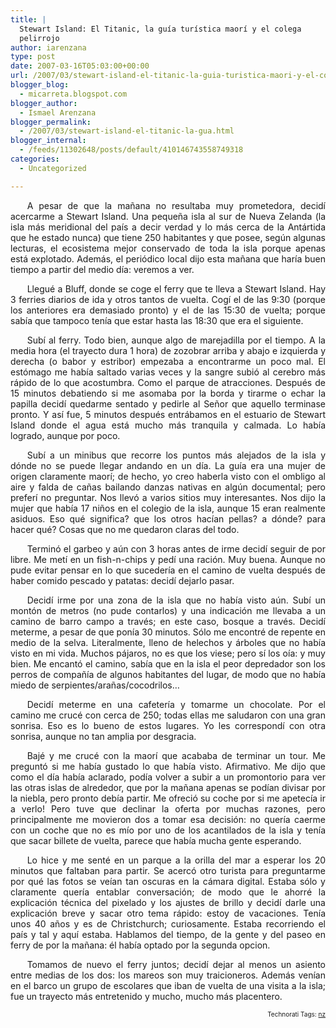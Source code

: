 ```yaml
---
title: |
  Stewart Island: El Titanic, la guía turística maorí y el colega
  pelirrojo
author: iarenzana
type: post
date: 2007-03-16T05:03:00+00:00
url: /2007/03/stewart-island-el-titanic-la-guia-turistica-maori-y-el-colegapelirrojo/
blogger_blog:
  - micarreta.blogspot.com
blogger_author:
  - Ismael Arenzana
blogger_permalink:
  - /2007/03/stewart-island-el-titanic-la-gua.html
blogger_internal:
  - /feeds/11302648/posts/default/410146743558749318
categories:
  - Uncategorized

---
```

<p style="text-align:justify;text-indent:20pt;">
  A pesar de que la mañana no resultaba muy prometedora, decidí acercarme a Stewart Island. Una pequeña isla al sur de Nueva Zelanda (la isla más meridional del país a decir verdad y lo más cerca de la Antártida que he estado nunca) que tiene 250 habitantes y que posee, según algunas lecturas, el ecosistema mejor conservado de toda la isla porque apenas está explotado. Además, el periódico local dijo esta mañana que haría buen tiempo a partir del medio día: veremos a ver.
</p>

<p style="text-align:justify;text-indent:20pt;">
  Llegué a Bluff, donde se coge el ferry que te lleva a Stewart Island. Hay 3 ferries diarios de ida y otros tantos de vuelta. Cogí el de las 9:30 (porque los anteriores era demasiado pronto) y el de las 15:30 de vuelta; porque sabía que tampoco tenía que estar hasta las 18:30 que era el siguiente.
</p>

<p style="text-align:justify;text-indent:20pt;">
  Subí al ferry. Todo bien, aunque algo de marejadilla por el tiempo. A la media hora (el trayecto dura 1 hora) de zozobrar arriba y abajo e izquierda y derecha (o babor y estribor) empezaba a encontrarme un poco mal. El estómago me había saltado varias veces y la sangre subió al cerebro más rápido de lo que acostumbra. Como el parque de atracciones. Después de 15 minutos debatiendo si me asomaba por la borda y tirarme o echar la papilla decidí quedarme sentado y pedirle al Señor que aquello terminase pronto. Y así fue, 5 minutos después entrábamos en el estuario de Stewart Island donde el agua está mucho más tranquila y calmada. Lo había logrado, aunque por poco.
</p>

<p style="text-align:justify;text-indent:20pt;">
  Subí a un minibus que recorre los puntos más alejados de la isla y dónde no se puede llegar andando en un día. La guía era una mujer de origen claramente maorí; de hecho, yo creo haberla visto con el ombligo al aire y falda de cañas bailando danzas nativas en algún documental; pero preferí no preguntar. Nos llevó a varios sitios muy interesantes. Nos dijo la mujer que había 17 niños en el colegio de la isla, aunque 15 eran realmente asiduos. Eso qué significa? que los otros hacían pellas? a dónde? para hacer qué? Cosas que no me quedaron claras del todo.
</p>

<p style="text-align:justify;text-indent:20pt;">
  Terminó el garbeo y aún con 3 horas antes de irme decidí seguir de por libre. Me metí en un fish-n-chips y pedí una ración. Muy buena. Aunque no pude evitar pensar en lo que sucedería en el camino de vuelta después de haber comido pescado y patatas: decidí dejarlo pasar.
</p>

<p style="text-align:justify;text-indent:20pt;">
  Decidí irme por una zona de la isla que no había visto aún. Subí un montón de metros (no pude contarlos) y una indicación me llevaba a un camino de barro campo a través; en este caso, bosque a través. Decidí meterme, a pesar de que ponía 30 minutos. Sólo me encontré de repente en medio de la selva. Literalmente, lleno de helechos y árboles que no había visto en mi vida. Muchos pájaros, no es que los viese; pero sí los oía: y muy bien. Me encantó el camino, sabía que en la isla el peor depredador son los perros de compañía de algunos habitantes del lugar, de modo que no había miedo de serpientes/arañas/cocodrilos&#8230;
</p>

<p style="text-align:justify;text-indent:20pt;">
  Decidí meterme en una cafetería y tomarme un chocolate. Por el camino me crucé con cerca de 250; todas ellas me saludaron con una gran sonrisa. Eso es lo bueno de estos lugares. Yo les correspondí con otra sonrisa, aunque no tan amplia por desgracia.
</p>

<p style="text-align:justify;text-indent:20pt;">
  Bajé y me crucé con la maorí que acababa de terminar un tour. Me preguntó si me había gustado lo que había visto. Afirmativo. Me dijo que como el día había aclarado, podía volver a subir a un promontorio para ver las otras islas de alrededor, que por la mañana apenas se podían divisar por la niebla, pero pronto debía partir. Me ofreció su coche por si me apetecía ir a verlo! Pero tuve que declinar la oferta por muchas razones, pero principalmente me movieron dos a tomar esa decisión: no quería caerme con un coche que no es mío por uno de los acantilados de la isla y tenía que sacar billete de vuelta, parece que había mucha gente esperando.
</p>

<p style="text-align:justify;text-indent:20pt;">
  Lo hice y me senté en un parque a la orilla del mar a esperar los 20 minutos que faltaban para partir. Se acercó otro turista para preguntarme por qué las fotos se veían tan oscuras en la cámara digital. Estaba sólo y claramente quería entablar conversación; de modo que le ahorré la explicación técnica del pixelado y los ajustes de brillo y decidí darle una explicación breve y sacar otro tema rápido: estoy de vacaciones. Tenía unos 40 años y es de Christchurch; curiosamente. Estaba recorriendo el país y tal y aquí estaba. Hablamos del tiempo, de la gente y del paseo en ferry de por la mañana: él había optado por la segunda opcion.
</p>

<p style="text-align:justify;text-indent:20pt;">
  Tomamos de nuevo el ferry juntos; decidí dejar al menos un asiento entre medias de los dos: los mareos son muy traicioneros. Además venían en el barco un grupo de escolares que iban de vuelta de una visita a la isla; fue un trayecto más entretenido y mucho, mucho más placentero.
</p>

<!-- technorati tags start -->

<p style="text-align:right;font-size:10px;">
  Technorati Tags: <a href="http://www.technorati.com/tag/nz" rel="tag">nz</a>
</p>

<!-- technorati tags end -->